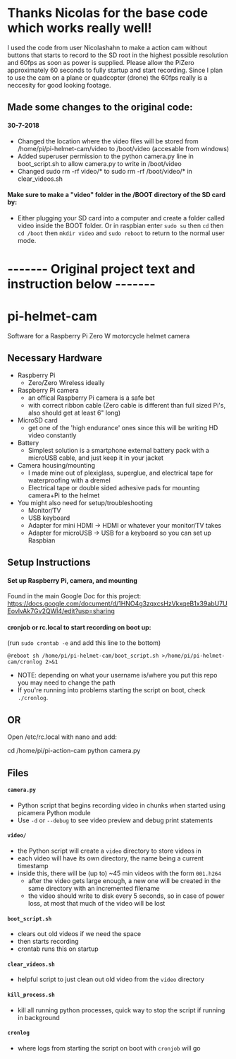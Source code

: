 # Thanks Nicolas for the base code which works really well!

I used the code from user Nicolashahn to make a action cam without buttons that starts to record to the SD root in 
the highest possible resolution and 60fps as soon as power is supplied. Please allow the PiZero approximately 60 seconds to fully startup and start recording. Since I plan to use the cam on a plane or quadcopter (drone) the 60fps really is a neccesity for good looking footage. 

## Made some changes to the original code:

#### 30-7-2018
- Changed the location where the video files will be stored from /home/pi/pi-helmet-cam/video to /boot/video (accesable from windows)
- Added superuser permission to the python camera.py line in boot_script.sh to allow camera.py to write in /boot/video
- Changed sudo rm -rf video/* to sudo rm -rf /boot/video/* in clear_videos.sh 

#### Make sure to make a "video" folder in the /BOOT directory of the SD card by:

- Either plugging your SD card into a computer and create a folder called video inside the BOOT folder.
Or in raspbian enter `sudo su` then `cd` then `cd /boot` then `mkdir video` and `sudo reboot` to return to the normal user mode.

# ------- Original project text and instruction below -------

# pi-helmet-cam
Software for a Raspberry Pi Zero W motorcycle helmet camera

## Necessary Hardware

- Raspberry Pi
  - Zero/Zero Wireless ideally
- Raspberry Pi camera 
  - an offical Raspberry Pi camera is a safe bet
  - with correct ribbon cable (Zero cable is different than full sized Pi's, also should get at least 6" long)
- MicroSD card
  - get one of the 'high endurance' ones since this will be writing HD video constantly
- Battery
  - Simplest solution is a smartphone external battery pack with a microUSB cable, and just keep it in your jacket
- Camera housing/mounting
  - I made mine out of plexiglass, superglue, and electrical tape for waterproofing with a dremel
  - Electrical tape or double sided adhesive pads for mounting camera+Pi to the helmet
- You might also need for setup/troubleshooting
  - Monitor/TV
  - USB keyboard
  - Adapter for mini HDMI -> HDMI or whatever your monitor/TV takes
  - Adapter for microUSB -> USB for a keyboard so you can set up Raspbian

## Setup Instructions

#### Set up Raspberry Pi, camera, and mounting

Found in the main Google Doc for this project: https://docs.google.com/document/d/1HNO4g3zqxcsHzVkxqeB1x39abU7UEovlvAk7Gv2QWl4/edit?usp=sharing

#### cronjob or rc.local to start recording on boot up:

(run `sudo crontab -e` and add this line to the bottom)

    @reboot sh /home/pi/pi-helmet-cam/boot_script.sh >/home/pi/pi-helmet-cam/cronlog 2>&1

- NOTE: depending on what your username is/where you put this repo you may need to change the path
- If you're running into problems starting the script on boot, check `./cronlog`.

## OR

Open /etc/rc.local with nano and add:

cd /home/pi/pi-action-cam
python camera.py

## Files

#### `camera.py`

- Python script that begins recording video in chunks when started using picamera Python module
- Use `-d` or `--debug` to see video preview and debug print statements

#### `video/`
- the Python script will create a `video` directory to store videos in
- each video will have its own directory, the name being a current timestamp
- inside this, there will be (up to) ~45 min videos with the form `001.h264`
  - after the video gets large enough, a new one will be created in the same directory with an incremented filename
  - the video should write to disk every 5 seconds, so in case of power loss, at most that much of the video will be lost

#### `boot_script.sh`

- clears out old videos if we need the space
- then starts recording
- crontab runs this on startup

#### `clear_videos.sh`

- helpful script to just clean out old video from the `video` directory

#### `kill_process.sh`

- kill all running python processes, quick way to stop the script if running in background

#### `cronlog`
- where logs from starting the script on boot with `cronjob` will go
